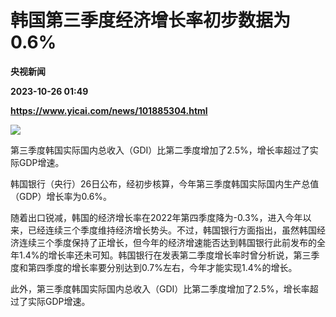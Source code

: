 # 韩国第三季度经济增长率初步数据为0.6%
**央视新闻**

**2023-10-26 01:49**

**https://www.yicai.com/news/101885304.html**

![](https://imgcdn.yicai.com/uppics/slides/2023/10/58bd62749e99b221c2b5d1306961084e.jpg)

第三季度韩国实际国内总收入（GDI）比第二季度增加了2.5%，增长率超过了实际GDP增速。

韩国银行（央行）26日公布，经初步核算，今年第三季度韩国实际国内生产总值（GDP）增长率为0.6%。

随着出口锐减，韩国的经济增长率在2022年第四季度降为-0.3%，进入今年以来，已经连续三个季度维持经济增长势头。不过，韩国银行方面指出，虽然韩国经济连续三个季度保持了正增长，但今年的经济增速能否达到韩国银行此前发布的全年1.4%的增长率还未可知。韩国银行在发表第二季度增长率时曾分析说，第三季度和第四季度的增长率要分别达到0.7%左右，今年才能实现1.4%的增长。

此外，第三季度韩国实际国内总收入（GDI）比第二季度增加了2.5%，增长率超过了实际GDP增速。